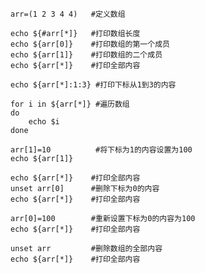 <!--
author: yanliang.zhao
head: http://blog.itttl.com/logo_miao.png
date: 2017-06-04
title: Shell 数组
tags: shell,数组
category: Shell
status: publist
summary: 
-->

```
arr=(1 2 3 4 4)   #定义数组

echo ${#arr[*]}   #打印数组长度
echo ${arr[0]}    #打印数组的第一个成员
echo ${arr[1]}    #打印数组的二个成员
echo ${arr[*]}    #打印全部内容

echo ${arr[*]:1:3} #打印下标从1到3的内容

for i in ${arr[*]} #遍历数组
do
    echo $i
done 

arr[1]=10          #将下标为1的内容设置为100
echo ${arr[1]}

echo ${arr[*]}    #打印全部内容
unset arr[0]      #删除下标为0的内容
echo ${arr[*]}    #打印全部内容

arr[0]=100        #重新设置下标为0的内容为100
echo ${arr[*]}    #打印全部内容

unset arr         #删除数组的全部内容
echo ${arr[*]}    #打印全部内容
```
